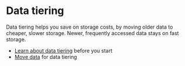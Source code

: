 # Data tiering
Data tiering helps you save on storage costs, by moving older data to cheaper,
slower storage. Newer, frequently accessed data stays on fast storage.

*   [Learn about data tiering][about-data-tiering] before you start
*   [Move data][move-data] for data tiering

[about-data-tiering]: /how-to-guides/data-tiering/about-data-tiering/
[move-data]: /how-to-guides/data-tiering/move-data/
